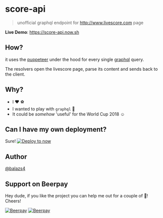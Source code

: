 # score-api

> unofficial graphql endpoint for http://www.livescore.com page

**Live Demo**: <https://score-api.now.sh>

## How?

it uses the [puppeteer](https://github.com/GoogleChrome/puppeteer)  under the hood for every single [graphql](https://graphql.org/) query.

The resolvers open the livescore page, parse its content and sends back to the client.

## Why?

+ I :heart: :soccer:
+ I wanted to play with `graphql` :metal:
+ It could be _somehow_ 'useful' for the World Cup 2018 :relaxed:

## Can I have my own deployment?

Sure!
[![Deploy to now](https://deploy.now.sh/static/button.svg)](https://deploy.now.sh/?repo=https://github.com/balazs4/score-api)

## Author

[@balazs4](https://twitter.com/@balazs4)

## Support on Beerpay
Hey dude, if you like the project you can help me out for a couple of :beers:! Cheers!

[![Beerpay](https://beerpay.io/balazs4/score-api/badge.svg?style=beer-square)](https://beerpay.io/balazs4/score-api)  [![Beerpay](https://beerpay.io/balazs4/score-api/make-wish.svg?style=flat-square)](https://beerpay.io/balazs4/score-api?focus=wish)
